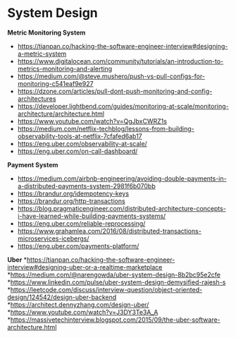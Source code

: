 # System Design

**Metric Monitoring System**
* https://tianpan.co/hacking-the-software-engineer-interview#designing-a-metric-system
* https://www.digitalocean.com/community/tutorials/an-introduction-to-metrics-monitoring-and-alerting
* https://medium.com/@steve.mushero/push-vs-pull-configs-for-monitoring-c541eaf9e927
* https://dzone.com/articles/pull-dont-push-monitoring-and-config-architectures
* https://developer.lightbend.com/guides/monitoring-at-scale/monitoring-architecture/architecture.html
* https://www.youtube.com/watch?v=QgJbxCWRZ1s
* https://medium.com/netflix-techblog/lessons-from-building-observability-tools-at-netflix-7cfafed6ab17
* https://eng.uber.com/observability-at-scale/
* https://eng.uber.com/on-call-dashboard/


**Payment System**

* https://medium.com/airbnb-engineering/avoiding-double-payments-in-a-distributed-payments-system-2981f6b070bb
* https://brandur.org/idempotency-keys
* https://brandur.org/http-transactions
* https://blog.pragmaticengineer.com/distributed-architecture-concepts-i-have-learned-while-building-payments-systems/
* https://eng.uber.com/reliable-reprocessing/
* https://www.grahamlea.com/2016/08/distributed-transactions-microservices-icebergs/
* https://eng.uber.com/payments-platform/



**Uber**
*https://tianpan.co/hacking-the-software-engineer-interview#designing-uber-or-a-realtime-marketplace
*https://medium.com/@narengowda/uber-system-design-8b2bc95e2cfe
*https://www.linkedin.com/pulse/uber-system-design-demysified-rajesh-s
*https://leetcode.com/discuss/interview-question/object-oriented-design/124542/design-uber-backend
*https://architect.dennyzhang.com/design-uber/
*https://www.youtube.com/watch?v=J3DY3Te3A_A
*https://massivetechinterview.blogspot.com/2015/09/the-uber-software-architecture.html



